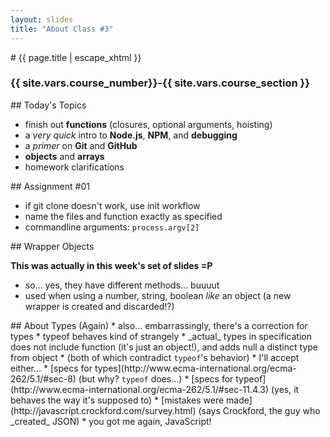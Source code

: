 ```yaml
---
layout: slides
title: "About Class #3"
---
```

<section markdown="block" class="intro-slide">
# {{ page.title | escape_xhtml }}

### {{ site.vars.course_number}}-{{ site.vars.course_section }}

<p><small></small></p>
</section>

<section markdown="block">
## Today's Topics

* finish out __functions__ (closures, optional arguments, hoisting)
* a _very quick_ intro to __Node.js__, __NPM__, and __debugging__
* a _primer_ on __Git__ and __GitHub__
* __objects__ and __arrays__
* homework clarifications

</section>

<section markdown="block">
## Assignment #01

* if git clone doesn't work, use init workflow
* name the files and function exactly as specified
* commandline arguments: <code>process.argv[2]</code>

</section>

<section markdown="block">
## Wrapper Objects

__This was actually in this week's set of slides =P__

* so... yes, they have different methods... buuuut
* used when using a number, string, boolean _like_ an object (a new wrapper is created and discarded!?)
</section>

<section markdown="block">
## About Types (Again)
* also... embarrassingly, there's a correction for types
    * typeof behaves kind of strangely
    * _actual_ types in specification does not include function (it's just an object!), and adds null a distinct type from object
    * (both of which contradict <code>typeof</code>'s behavior)
    * I'll accept either...
* [specs for types](http://www.ecma-international.org/ecma-262/5.1/#sec-8) (but why? <code>typeof</code> does...)
* [specs for typeof](http://www.ecma-international.org/ecma-262/5.1/#sec-11.4.3) (yes, it behaves the way it's supposed to)
* [mistakes were made](http://javascript.crockford.com/survey.html) (says Crockford, the guy who _created_ JSON)
* you got me again, JavaScript!


</section>
